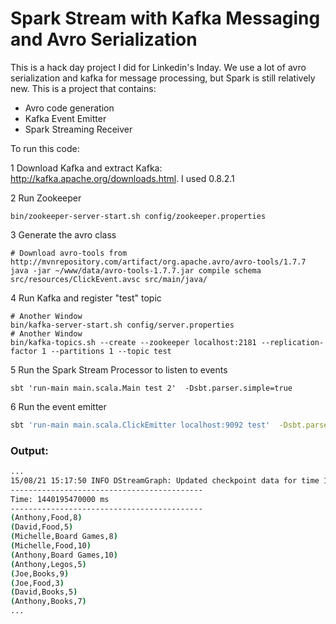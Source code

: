 # Spark Stream with Kafka Messaging and Avro Serialization

This is a hack day project I did for Linkedin's Inday.  We use a lot of avro serialization and kafka for message processing, but Spark is still relatively new.  This is a project that contains:
- Avro code generation
- Kafka Event Emitter
- Spark Streaming Receiver

To run this code:

1  Download Kafka and extract Kafka: http://kafka.apache.org/downloads.html.  I used 0.8.2.1

2  Run Zookeeper
```
bin/zookeeper-server-start.sh config/zookeeper.properties
```

3  Generate the avro class
```
# Download avro-tools from http://mvnrepository.com/artifact/org.apache.avro/avro-tools/1.7.7 
java -jar ~/www/data/avro-tools-1.7.7.jar compile schema src/resources/ClickEvent.avsc src/main/java/
```

4  Run Kafka and register "test" topic
```
# Another Window
bin/kafka-server-start.sh config/server.properties
# Another Window
bin/kafka-topics.sh --create --zookeeper localhost:2181 --replication-factor 1 --partitions 1 --topic test
```

5  Run the Spark Stream Processor to listen to events
```
sbt 'run-main main.scala.Main test 2'  -Dsbt.parser.simple=true
```

6  Run the event emitter
```bash
sbt 'run-main main.scala.ClickEmitter localhost:9092 test'  -Dsbt.parser.simple=true
```

### Output:
```bash
...
15/08/21 15:17:50 INFO DStreamGraph: Updated checkpoint data for time 1440195470000 ms
-------------------------------------------
Time: 1440195470000 ms
-------------------------------------------
(Anthony,Food,8)
(David,Food,5)
(Michelle,Board Games,8)
(Michelle,Food,10)
(Anthony,Board Games,10)
(Anthony,Legos,5)
(Joe,Books,9)
(Joe,Food,3)
(David,Books,5)
(Anthony,Books,7)
...
```
